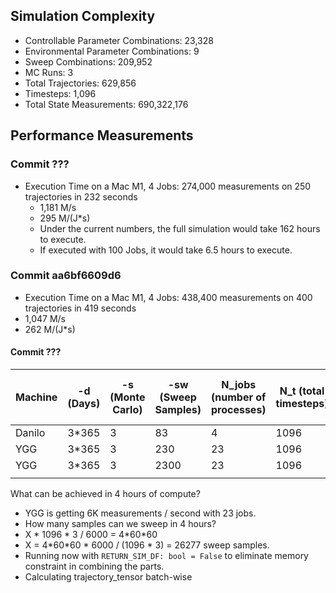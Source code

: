 ## Simulation Complexity

- Controllable Parameter Combinations: 23,328
- Environmental Parameter Combinations: 9
- Sweep Combinations: 209,952
- MC Runs: 3
- Total Trajectories: 629,856
- Timesteps: 1,096
- Total State Measurements: 690,322,176

## Performance Measurements

### Commit  ??? 

- Execution Time on a Mac M1, 4 Jobs: 274,000 measurements on 250 trajectories in 232 seconds
  - 1,181 M/s
  - 295 M/(J*s)
  - Under the current numbers, the full simulation would take 162 hours to execute.
  - If executed with 100 Jobs, it would take 6.5 hours to execute.
 
 ### Commit aa6bf6609d6

 - Execution Time on a Mac M1, 4 Jobs: 438,400 measurements on 400 trajectories in 419 seconds
  - 1,047 M/s
  - 262 M/(J*s)


#### Commit ???

| Machine | -d (Days) | -s (Monte Carlo) | -sw (Sweep Samples) | N_jobs (number of processes) | N_t (total timesteps) | N_sweeps (sweeps per process) | N_mc | N_trajectories | N_measurements | Duration(s) | M/s      | M/(J\*S) | Dataset Compressed | Dataset in Memory |
| ------- | --------- | ---------------- | ------------------- | ---------------------------- | --------------------- | ----------------------------- | ---- | -------------- | -------------- | ----------- | -------- | -------- | ------------------ | ----------------- |
| Danilo  | 3*365     | 3                | 83                  | 4                            | 1096                  | 10                            | 3    | 250            | 274,000        | 232         | 1,181    | 295      | x                  | x                 |
| YGG     | 3*365     | 3                | 230                 | 23                           | 1096                  | 5                             | 3    | 690            | 756,240        | 126         | 6,001.88 | 260.95   | 137MB              | 0.69GB            |
| YGG     | 3*365     | 3                | 2300                | 23                           | 1096                  | 5                             | 3    | 6900           | 7,562,400      | 1,261.71    | 5,993.78 | 260.60   | 1.4GB              | 6.9GB             |
|         |           |                  |                     |                              |                       |                               |      |                |                |             |          |          |                    |                   |

What can be achieved in 4 hours of compute?
- YGG is getting 6K measurements / second with 23 jobs.
- How many samples can we sweep in 4 hours?
- X * 1096 * 3 / 6000 = 4\*60\*60
- X = 4\*60\*60 * 6000 / (1096 * 3) = 26277 sweep samples.
- Running now with `RETURN_SIM_DF: bool = False` to eliminate memory constraint in combining the parts.
- Calculating trajectory_tensor batch-wise 



